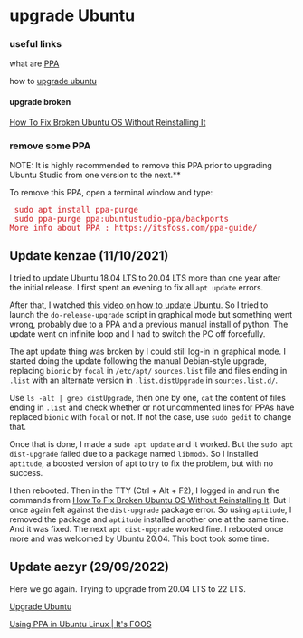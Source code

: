 # upgrade Ubuntu

### useful links

what are [PPA](https://itsfoss.com/ppa-guide/)

how to [upgrade ubuntu](https://ubuntu.com/blog/how-to-upgrade-from-ubuntu-18-04-lts-to-20-04-lts-today)

#### upgrade broken

[How To Fix Broken Ubuntu OS Without Reinstalling It](https://ostechnix.com/how-to-fix-broken-ubuntu-os-without-reinstalling-it/)

### remove some PPA

NOTE:
It is highly recommended to remove this PPA prior to upgrading Ubuntu
Studio from one version to the next.**

To
remove this PPA, open a terminal window and type:

<pre class="western"><a name="line-46"></a><a name="line-47"></a><a name="line-48"></a><a name="line-1-1"></a><font color="#ce181e"> sudo apt install ppa-purge</font>
<a name="line-2-1"></a><font color="#ce181e"> sudo ppa-purge ppa:ubuntustudio-ppa/backports</font>
<font color="#ce181e">More info about PPA : https://itsfoss.com/ppa-guide/</font></pre>



## Update kenzae (11/10/2021)

I tried to update Ubuntu 18.04 LTS to 20.04 LTS more than one year after the initial release. I first spent an evening to fix all `apt update` errors.

After that, I watched [this video on how to update Ubuntu](https://youtu.be/3nD56JYfF_o). So I tried to launch the `do-release-upgrade` script in graphical mode but something went wrong, probably due to a PPA and a previous manual install of python. The update went on infinite loop and I had to switch the PC off forcefully.

The apt update thing was broken by I could still log-in in graphical mode. I started doing the update following the manual Debian-style upgrade, replacing  `bionic` by `focal` in `/etc/apt/` `sources.list` file and files ending in `.list` with an alternate version in `.list.distUpgrade` in `sources.list.d/`.

Use `ls -alt | grep distUpgrade`, then one by one, `cat` the content of files ending in `.list` and check whether or not uncommented lines for PPAs have replaced `bionic` with `focal` or not. If not the case, use `sudo gedit` to change that.

Once that is done, I made a `sudo apt update` and it worked. But the `sudo apt dist-upgrade` failed due to a package named `libmod5`. So I installed `aptitude`, a boosted version of apt to try to fix the problem, but with no success.

I then rebooted. Then in the TTY (Ctrl + Alt + F2), I logged in and run the commands from [How To Fix Broken Ubuntu OS Without Reinstalling It](https://ostechnix.com/how-to-fix-broken-ubuntu-os-without-reinstalling-it/). But I once again felt against the `dist-upgrade` package error. So using `aptitude`, I removed the package and `aptitude` installed another one at the same time. And it was fixed. The next `apt dist-upgrade` worked fine. I rebooted once more and was welcomed by Ubuntu 20.04. This boot took some time.

## Update aezyr (29/09/2022)

Here we go again. Trying to upgrade from 20.04 LTS to 22 LTS.

[Upgrade Ubuntu](https://itsubuntu.com/how-to-upgrade-ubuntu-22-04-lts/)

[Using PPA in Ubuntu Linux | It&#39;s FOOS](https://itsfoss.com/ppa-guide/)
